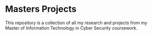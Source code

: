 # Masters Projects
This repository is a collection of all my research and projects from my Master of Information Technology in Cyber Security coursework.
